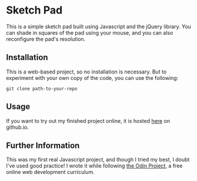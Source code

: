 # Sketch Pad

This is a simple sketch pad built using Javascript and the jQuery library. You can shade in squares of the pad using your mouse, and you can also reconfigure the pad's resolution.

## Installation

This is a web-based project, so no installation is necessary. But to experiment with your own copy of the code, you can use the following:

`git clone path-to-your-repo`

## Usage

If you want to try out my finished project online, it is hosted [here](https://adc17.github.io/sketch-pad/) on github.io.

## Further Information

This was my first real Javascript project, and though I tried my best, I doubt I've used good practice! I wrote it while following [the Odin Project](http://www.theodinproject.com), a free online web development curriculum.
